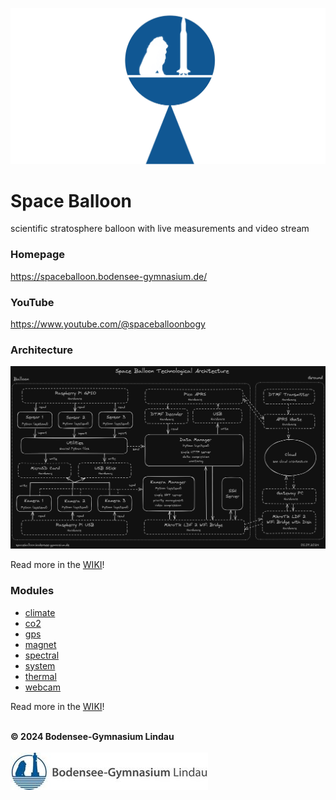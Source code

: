 ![Space Balloon](resources/images/spaceballoon.png "Space Balloon")

# Space Balloon
scientific stratosphere balloon with live measurements and video stream

### Homepage
https://spaceballoon.bodensee-gymnasium.de/

### YouTube
https://www.youtube.com/@spaceballoonbogy

### Architecture
![Architecture](docs/architecture-technological.png "Architecture")

Read more in the [WIKI](https://github.com/BOGYLI/SpaceBalloon/wiki)!

### Modules
- [climate](/climate/)
- [co2](/co2/)
- [gps](/gps/)
- [magnet](/magnet/)
- [spectral](/spectral/)
- [system](/system/)
- [thermal](/thermal/)
- [webcam](/webcam/)

Read more in the [WIKI](https://github.com/BOGYLI/SpaceBalloon/wiki)!

\
**© 2024 Bodensee-Gymnasium Lindau**\
\
![BOGY](resources/images/bogy.jpg "BOGY")
